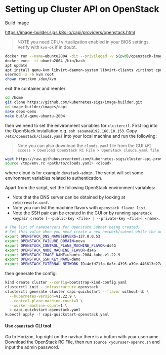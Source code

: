 # Setting up Cluster API on OpenStack

Build image

https://image-builder.sigs.k8s.io/capi/providers/openstack.html

> NOTE you need CPU virtualization enabled in your BIOS settings. Verify with `kvm-ok` if in doubt.

```bash
docker run --name=ubuntu2004 -dit --privileged -v $(pwd)/openstack-images:/home ubuntu:focal
docker exec -it ubuntu2004 /bin/bash
apt update
apt install qemu-kvm libvirt-daemon-system libvirt-clients virtinst cpu-checker libguestfs-tools libosinfo-bin git make python pip ansible unzip
usermod -a -G kvm root
chown root:kvm /dev/kvm
```
exit the container and reenter

```bash
cd /home
git clone https://github.com/kubernetes-sigs/image-builder.git
cd image-builder/images/capi
make deps-qemu
make build-qemu-ubuntu-2004
```

then we need to set the environment variables for `clusterctl`. First log into the OpenStack installation
e.g. `ssh sesame@192.168.10.153`. Copy `/etc/openstack/clouds.yaml` into your local machine and run the following:

> Note you can also download the `clouds.yaml` file from the GUI `API access > Download OpenStack RC File > OpenStack clouds.yaml file`

```bash
wget https://raw.githubusercontent.com/kubernetes-sigs/cluster-api-provider-openstack/master/templates/env.rc -O /tmp/env.rc
source /tmp/env.rc <path/to/clouds.yaml> <cloud>
```

where cloud is for example `devstack-admin`. The script will set some environment variables related to authentication.

Apart from the script, set the following OpenStack environment variables:

- Note that the DNS server can be obtained by looking at `/etc/resolv.conf`.
- Note you can list the machine flavors with `openstack flavor list`.
- Note the SSH pair can be created in the GUI or by running `openstack keypair create [--public-key <file> | --private-key <file>] <name>`.

```bash
# The list of nameservers for OpenStack Subnet being created.
# Set this value when you need create a new network/subnet while the access through DNS is required.
export OPENSTACK_DNS_NAMESERVERS=127.0.0.53
export OPENSTACK_FAILURE_DOMAIN=nova
export OPENSTACK_CONTROL_PLANE_MACHINE_FLAVOR=ds4G
export OPENSTACK_NODE_MACHINE_FLAVOR=ds4G
export OPENSTACK_IMAGE_NAME=ubuntu-2004-kube-v1.22.9
export OPENSTACK_SSH_KEY_NAME=demo
export OPENSTACK_EXTERNAL_NETWORK_ID=4efd71fa-6a5c-4395-a39e-446613e27ab7
```

then generate the config:

```bash
kind create cluster --config=bootstrap-kind-config.yaml
clusterctl init --infrastructure openstack
clusterctl generate cluster capi-quickstart --flavor without-lb \
  --kubernetes-version=v1.22.9 \
  --control-plane-machine-count=1 \
  --worker-machine-count=1 \
  > capi-quickstart-openstack.yaml
kubectl apply -f capi-quickstart-openstack.yaml
```

#### Use `openstack` CLI tool

Go to Horizon, top right on the navbar there is a button with your username. Download the
OpenStack RC File, then run `source <youruser-openrc.sh` and input the admin password.
